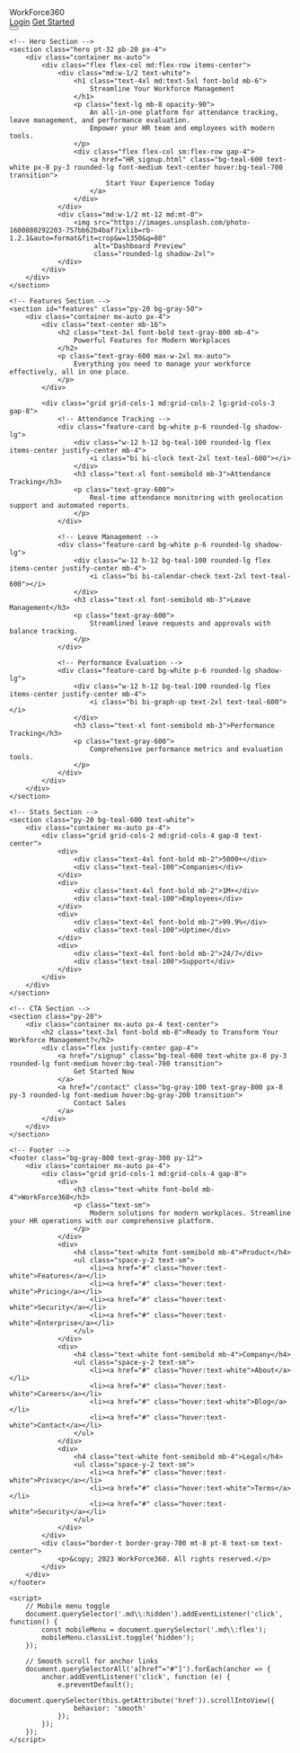 <!DOCTYPE html>
<html lang="en">
<head>
    <meta charset="UTF-8">
    <meta name="viewport" content="width=device-width, initial-scale=1.0">
    <title>WorkForce360 - Modern Employee Management System</title>
    <script src="https://cdn.tailwindcss.com"></script>
    <link rel="stylesheet" href="https://cdn.jsdelivr.net/npm/bootstrap-icons@1.11.1/font/bootstrap-icons.css">
    <link href="https://fonts.googleapis.com/css2?family=Inter:wght@400;500;600;700&display=swap" rel="stylesheet">
    <style>
        body {
            font-family: 'Inter', sans-serif;
        }
        .hero {
            background: linear-gradient(135deg, #43cea2 0%, #185a9d 100%);
        }
        .feature-card:hover {
            transform: translateY(-5px);
            transition: all 0.3s ease;
        }
        @media (max-width: 768px) {
            .hero {
                text-align: center;
            }
        }
    </style>
</head>
<body>
    <!-- Navigation -->
    <nav class="bg-white shadow-lg fixed w-full z-50">
        <div class="container mx-auto px-4">
            <div class="flex justify-between items-center py-4">
                <div class="flex items-center">
                    <i class="bi bi-building text-teal-600 text-3xl mr-2"></i>
                    <span class="font-bold text-xl text-gray-800">WorkForce360</span>
                </div>
                <div class="hidden md:flex items-center space-x-8">
                    <a href="/login" class="text-teal-600 font-medium">Login</a>
                    <a href="/signup" class="bg-teal-600 text-white px-4 py-2 rounded-lg hover:bg-teal-700 transition">
                        Get Started
                    </a>
                </div>
                <button class="md:hidden text-gray-600">
                    <i class="bi bi-list text-2xl"></i>
                </button>
            </div>
        </div>
    </nav>

    <!-- Hero Section -->
    <section class="hero pt-32 pb-20 px-4">
        <div class="container mx-auto">
            <div class="flex flex-col md:flex-row items-center">
                <div class="md:w-1/2 text-white">
                    <h1 class="text-4xl md:text-5xl font-bold mb-6">
                        Streamline Your Workforce Management
                    </h1>
                    <p class="text-lg mb-8 opacity-90">
                        An all-in-one platform for attendance tracking, leave management, and performance evaluation. 
                        Empower your HR team and employees with modern tools.
                    </p>
                    <div class="flex flex-col sm:flex-row gap-4">
                        <a href="HR_signup.html" class="bg-teal-600 text-white px-8 py-3 rounded-lg font-medium text-center hover:bg-teal-700 transition">
                            Start Your Experience Today
                        </a>
                    </div>
                </div>
                <div class="md:w-1/2 mt-12 md:mt-0">
                    <img src="https://images.unsplash.com/photo-1600880292203-757bb62b4baf?ixlib=rb-1.2.1&auto=format&fit=crop&w=1350&q=80" 
                         alt="Dashboard Preview" 
                         class="rounded-lg shadow-2xl">
                </div>
            </div>
        </div>
    </section>

    <!-- Features Section -->
    <section id="features" class="py-20 bg-gray-50">
        <div class="container mx-auto px-4">
            <div class="text-center mb-16">
                <h2 class="text-3xl font-bold text-gray-800 mb-4">
                    Powerful Features for Modern Workplaces
                </h2>
                <p class="text-gray-600 max-w-2xl mx-auto">
                    Everything you need to manage your workforce effectively, all in one place.
                </p>
            </div>

            <div class="grid grid-cols-1 md:grid-cols-2 lg:grid-cols-3 gap-8">
                <!-- Attendance Tracking -->
                <div class="feature-card bg-white p-6 rounded-lg shadow-lg">
                    <div class="w-12 h-12 bg-teal-100 rounded-lg flex items-center justify-center mb-4">
                        <i class="bi bi-clock text-2xl text-teal-600"></i>
                    </div>
                    <h3 class="text-xl font-semibold mb-3">Attendance Tracking</h3>
                    <p class="text-gray-600">
                        Real-time attendance monitoring with geolocation support and automated reports.
                    </p>
                </div>

                <!-- Leave Management -->
                <div class="feature-card bg-white p-6 rounded-lg shadow-lg">
                    <div class="w-12 h-12 bg-teal-100 rounded-lg flex items-center justify-center mb-4">
                        <i class="bi bi-calendar-check text-2xl text-teal-600"></i>
                    </div>
                    <h3 class="text-xl font-semibold mb-3">Leave Management</h3>
                    <p class="text-gray-600">
                        Streamlined leave requests and approvals with balance tracking.
                    </p>
                </div>

                <!-- Performance Evaluation -->
                <div class="feature-card bg-white p-6 rounded-lg shadow-lg">
                    <div class="w-12 h-12 bg-teal-100 rounded-lg flex items-center justify-center mb-4">
                        <i class="bi bi-graph-up text-2xl text-teal-600"></i>
                    </div>
                    <h3 class="text-xl font-semibold mb-3">Performance Tracking</h3>
                    <p class="text-gray-600">
                        Comprehensive performance metrics and evaluation tools.
                    </p>
                </div>
            </div>
        </div>
    </section>

    <!-- Stats Section -->
    <section class="py-20 bg-teal-600 text-white">
        <div class="container mx-auto px-4">
            <div class="grid grid-cols-2 md:grid-cols-4 gap-8 text-center">
                <div>
                    <div class="text-4xl font-bold mb-2">5000+</div>
                    <div class="text-teal-100">Companies</div>
                </div>
                <div>
                    <div class="text-4xl font-bold mb-2">1M+</div>
                    <div class="text-teal-100">Employees</div>
                </div>
                <div>
                    <div class="text-4xl font-bold mb-2">99.9%</div>
                    <div class="text-teal-100">Uptime</div>
                </div>
                <div>
                    <div class="text-4xl font-bold mb-2">24/7</div>
                    <div class="text-teal-100">Support</div>
                </div>
            </div>
        </div>
    </section>

    <!-- CTA Section -->
    <section class="py-20">
        <div class="container mx-auto px-4 text-center">
            <h2 class="text-3xl font-bold mb-8">Ready to Transform Your Workforce Management?</h2>
            <div class="flex justify-center gap-4">
                <a href="/signup" class="bg-teal-600 text-white px-8 py-3 rounded-lg font-medium hover:bg-teal-700 transition">
                    Get Started Now
                </a>
                <a href="/contact" class="bg-gray-100 text-gray-800 px-8 py-3 rounded-lg font-medium hover:bg-gray-200 transition">
                    Contact Sales
                </a>
            </div>
        </div>
    </section>

    <!-- Footer -->
    <footer class="bg-gray-800 text-gray-300 py-12">
        <div class="container mx-auto px-4">
            <div class="grid grid-cols-1 md:grid-cols-4 gap-8">
                <div>
                    <h3 class="text-white font-bold mb-4">WorkForce360</h3>
                    <p class="text-sm">
                        Modern solutions for modern workplaces. Streamline your HR operations with our comprehensive platform.
                    </p>
                </div>
                <div>
                    <h4 class="text-white font-semibold mb-4">Product</h4>
                    <ul class="space-y-2 text-sm">
                        <li><a href="#" class="hover:text-white">Features</a></li>
                        <li><a href="#" class="hover:text-white">Pricing</a></li>
                        <li><a href="#" class="hover:text-white">Security</a></li>
                        <li><a href="#" class="hover:text-white">Enterprise</a></li>
                    </ul>
                </div>
                <div>
                    <h4 class="text-white font-semibold mb-4">Company</h4>
                    <ul class="space-y-2 text-sm">
                        <li><a href="#" class="hover:text-white">About</a></li>
                        <li><a href="#" class="hover:text-white">Careers</a></li>
                        <li><a href="#" class="hover:text-white">Blog</a></li>
                        <li><a href="#" class="hover:text-white">Contact</a></li>
                    </ul>
                </div>
                <div>
                    <h4 class="text-white font-semibold mb-4">Legal</h4>
                    <ul class="space-y-2 text-sm">
                        <li><a href="#" class="hover:text-white">Privacy</a></li>
                        <li><a href="#" class="hover:text-white">Terms</a></li>
                        <li><a href="#" class="hover:text-white">Security</a></li>
                    </ul>
                </div>
            </div>
            <div class="border-t border-gray-700 mt-8 pt-8 text-sm text-center">
                <p>&copy; 2023 WorkForce360. All rights reserved.</p>
            </div>
        </div>
    </footer>

    <script>
        // Mobile menu toggle
        document.querySelector('.md\\:hidden').addEventListener('click', function() {
            const mobileMenu = document.querySelector('.md\\:flex');
            mobileMenu.classList.toggle('hidden');
        });

        // Smooth scroll for anchor links
        document.querySelectorAll('a[href^="#"]').forEach(anchor => {
            anchor.addEventListener('click', function (e) {
                e.preventDefault();
                document.querySelector(this.getAttribute('href')).scrollIntoView({
                    behavior: 'smooth'
                });
            });
        });
    </script>
</body>
</html>
